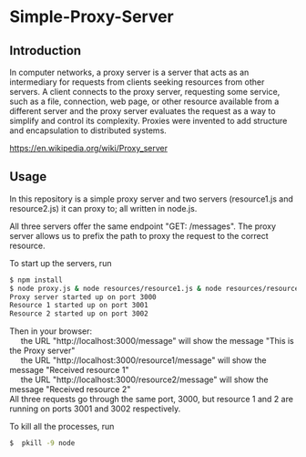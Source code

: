 # Simple-Proxy-Server

## Introduction
In computer networks, a proxy server is a server that acts as an intermediary for requests from clients seeking resources from other servers. A client connects to the proxy server, requesting some service, such as a file, connection, web page, or other resource available from a different server and the proxy server evaluates the request as a way to simplify and control its complexity. Proxies were invented to add structure and encapsulation to distributed systems.

https://en.wikipedia.org/wiki/Proxy_server

## Usage
In this repository is a simple proxy server and two servers (resource1.js and resource2.js) it can proxy to; all written in node.js.

All three servers offer the same endpoint "GET: /messages". The proxy server allows us to prefix the path to proxy the request to the correct resource.

To start up the servers, run
```sh
$ npm install
$ node proxy.js & node resources/resource1.js & node resources/resource2.js &
Proxy server started up on port 3000
Resource 1 started up on port 3001
Resource 2 started up on port 3002
```
Then in your browser:  
&nbsp;&nbsp;&nbsp;&nbsp; the URL "http://localhost:3000/message" will show the message "This is the Proxy server"  
&nbsp;&nbsp;&nbsp;&nbsp; the URL "http://localhost:3000/resource1/message" will show the message "Received resource 1"  
&nbsp;&nbsp;&nbsp;&nbsp; the URL "http://localhost:3000/resource2/message" will show the message "Received resource 2"  
All three requests go through the same port, 3000, but resource 1 and 2 are running on ports 3001 and 3002 respectively.

To kill all the processes, run
```sh
$  pkill -9 node
```